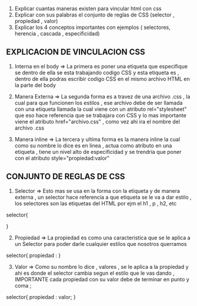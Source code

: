 1. Explicar cuantas maneras existen para vincular html con css
2. Explicar con sus palabras el conjunto de reglas de CSS (selector , propiedad , valor)
3. Explicar los 4 conceptos importantes con ejemplos ( selectores, herencia , cascada , especificidad)

## EXPLICACION DE VINCULACION CSS

1. Interna en el body => La primera es poner una etiqueta que especifique se dentro de ella se esta trabajando codigo CSS y esta etiqueta es <style></style> , dentro de ella podras escribir codigo CSS en el mismo archivo HTML en la parte del body

2. Manera Externa => La segunda forma es a travez de una archivo .css , la cual para que funcionen los estilos , ese archivo debe de ser llamada con una etiqueta llamada <link> la cual viene con un atributo rel="stylesheet" que eso hace referencia que se trabajara con CSS y lo mas importante viene el atributo href="archivo.css" , como vez ahi ira el nombre del archivo .css

3. Manera inline => La tercera y ultima forma es la manera inline la cual como su nombre lo dice es en linea , actua como atributo en una etiqueta , tiene un nivel alto de especificidad y se trendria que poner con el atributo style="propiedad:valor"

## CONJUNTO DE REGLAS DE CSS

1. Selector => Esto mas se usa en la forma con la etiqueta <style></style> y de manera externa , un selector hace referencia a que etiqueta se le va a dar estilo , los selectores son las etiquetas del HTML por ejm el h1 , p , h2, etc

selector{

}

2. Propiedad => La propiedad es como una caracteristica que se le aplica a un Selector para poder darle cualquier estilos que nosotros querramos

selector{
propiedad :
}

3. Valor => Como su nombre lo dice , valores , se le aplica a la propiedad y ahi es donde el selector cambia segun el estilo que le vas dando , IMPORTANTE cada propiedad con su valor debe de terminar en punto y coma ;

selector{
propiedad : valor;
}
